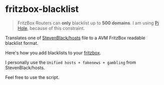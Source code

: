 # fritzbox-blacklist

> FritzBox Routers can __only__ blacklist up to __500 domains__. I am using [Pi Hole](https://pi-hole.net/), because of this constraint.

Translates one of [StevenBlack/hosts](https://github.com/StevenBlack/hosts) file to a AVM FritzBox
readable blacklist format.

Here's how you add blacklists to your [fritzbox](https://en.avm.de/service/fritzbox/fritzbox-7490/knowledge-base/publication/show/3395_Creating-filter-lists-for-websites/).

I personally use the `Unified hosts + fakenews + gambling` from StevenBlack/hosts.

Feel free to use the script.

